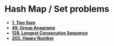 # Hash Map / Set problems

* [**1. Two Sum**](https://leetcode.com/problems/two-sum/)
* [**49. Group Anagrams**](https://leetcode.com/problems/group-anagrams/)
* [**128. Longest Consecutive Sequence**](https://leetcode.com/problems/longest-consecutive-sequence/)
* [**202. Happy Number**](https://leetcode.com/problems/happy-number/)


